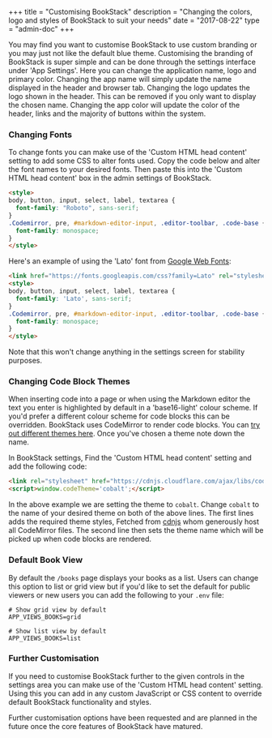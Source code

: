 +++
title = "Customising BookStack"
description = "Changing the colors, logo and styles of BookStack to suit your needs"
date = "2017-08-22"
type = "admin-doc"
+++

You may find you want to customise BookStack to use custom branding or you may just not like the default blue theme. Customising the branding of BookStack is super simple and can be done through the settings interface under 'App Settings'. Here you can change the application name, logo and primary color.
Changing the app name will simply update the name displayed in the header and browser tab.
Changing the logo updates the logo shown in the header. This can be removed if you only want to display the chosen name.
Changing the app color will update the color of the header, links and the majority of buttons within the system.

### Changing Fonts

To change fonts you can make use of the 'Custom HTML head content' setting to add some CSS to alter fonts used.
Copy the code below and alter the font names to your desired fonts. Then paste this into the 'Custom HTML head content' box
in the admin settings of BookStack.

```html
<style>
body, button, input, select, label, textarea {
  font-family: "Roboto", sans-serif;
}
.Codemirror, pre, #markdown-editor-input, .editor-toolbar, .code-base {
  font-family: monospace;
}
</style>
```

Here's an example of using the 'Lato' font from [Google Web Fonts](https://fonts.google.com):

```html
<link href="https://fonts.googleapis.com/css?family=Lato" rel="stylesheet">
<style>
body, button, input, select, label, textarea {
  font-family: 'Lato', sans-serif;
}
.Codemirror, pre, #markdown-editor-input, .editor-toolbar, .code-base {
  font-family: monospace;
}
</style>
```

Note that this won't change anything in the settings screen for stability purposes.

### Changing Code Block Themes

When inserting code into a page or when using the Markdown editor the text you enter is highlighted by default in a 'base16-light' colour scheme.
If you'd prefer a different colour scheme for code blocks this can be overridden. BookStack uses CodeMirror to render code blocks. You can [try out different themes here](https://codemirror.net/demo/theme.html#base16-light). Once you've chosen a theme note down the name.

In BookStack settings, Find the 'Custom HTML head content' setting and add the following code:

```html
<link rel="stylesheet" href="https://cdnjs.cloudflare.com/ajax/libs/codemirror/5.29.0/theme/cobalt.min.css"/>
<script>window.codeTheme='cobalt';</script>
```

In the above example we are setting the theme to `cobalt`. Change `cobalt` to the name of your desired theme on both of the above lines.
The first lines adds the required theme styles, Fetched from [cdnjs](https://cdnjs.com/) whom generously host all CodeMirror files.
The second line then sets the theme name which will be picked up when code blocks are rendered.

### Default Book View

By default the `/books` page displays your books as a list. Users can change this option to list or grid view but if you'd like to set the default for public viewers or new users you can add the following to your `.env` file:

```
# Show grid view by default
APP_VIEWS_BOOKS=grid

# Show list view by default
APP_VIEWS_BOOKS=list
``` 

### Further Customisation

If you need to customise BookStack further to the given controls in the settings area you can make use of the 'Custom HTML head content' setting. Using this you can add in any custom JavaScript or CSS content to override default BookStack functionality and styles.

Further customisation options have been requested and are planned in the future once the core features of BookStack have matured.

